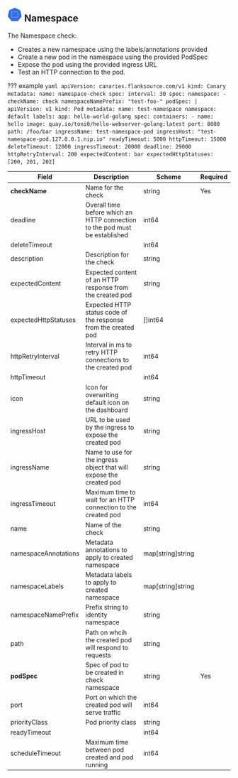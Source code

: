 ## <img src='https://raw.githubusercontent.com/flanksource/flanksource-ui/main/src/icons/namespace.svg' style='height: 32px'/> Namespace

The Namespace check:

* Creates a new namespace using the labels/annotations provided
* Create a new pod in the namespace using the provided PodSpec
* Expose the pod using the provided ingress URL
* Test an HTTP connection to the pod.

??? example
     ```yaml
      apiVersion: canaries.flanksource.com/v1
      kind: Canary
      metadata:
        name: namespace-check
      spec:
        interval: 30
        spec:
          namespace:
            - checkName: check
              namespaceNamePrefix: "test-foo-"
              podSpec: |
                apiVersion: v1
                kind: Pod
                metadata:
                  name: test-namespace
                  namespace: default
                  labels:
                    app: hello-world-golang
                spec:
                  containers:
                    - name: hello
                      image: quay.io/toni0/hello-webserver-golang:latest
              port: 8080
              path: /foo/bar
              ingressName: test-namespace-pod
              ingressHost: "test-namespace-pod.127.0.0.1.nip.io"
              readyTimeout: 5000
              httpTimeout: 15000
              deleteTimeout: 12000
              ingressTimeout: 20000
              deadline: 29000
              httpRetryInterval: 200
              expectedContent: bar
              expectedHttpStatuses: [200, 201, 202]
     ```

| Field | Description | Scheme | Required |
| ----- | ----------- | ------ | -------- |
| **checkName** | Name for the check | string | Yes |
| deadline | Overall time before which an HTTP connection to the pod must be established | int64 |  |
| deleteTimeout |  | int64 |  |
| description | Description for the check | string |  |
| expectedContent | Expected content of an HTTP response from the created pod | string |  |
| expectedHttpStatuses | Expected HTTP status code of the response from the created pod | \[\]int64 |  |
| httpRetryInterval | Interval in ms to retry HTTP connections to the created pod | int64 |  |
| httpTimeout |  | int64 |  |
| icon | Icon for overwriting default icon on the dashboard | string |  |
| ingressHost | URL to be used by the ingress to expose the created pod | string |  |
| ingressName | Name to use for the ingress object that will expose the created pod | string |  |
| ingressTimeout | Maximum time to wait for an HTTP connection to the created pod | int64 |  |
| name | Name of the check | string |  |
| namespaceAnnotations | Metadata annotations to apply to created namespace | map[string]string |  |
| namespaceLabels | Metadata labels to apply to created namespace | map[string]string |  |
| namespaceNamePrefix | Prefix string to identity namespace | string |  |
| path | Path on whcih the created pod will respond to requests | string |  |
| **podSpec** | Spec of pod to be created in check namespace | string | Yes |
| port | Port on which the created pod will serve traffic | int64 |  |
| priorityClass | Pod priority class | string |  |
| readyTimeout |  | int64 |  |
| scheduleTimeout | Maximum time between pod created and pod running | int64 |  |

